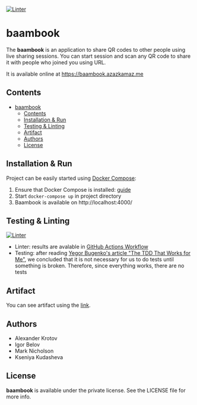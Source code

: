 [![Linter](https://github.com/AzazKamaz/baambook/actions/workflows/linter.yml/badge.svg?branch=master)](https://github.com/AzazKamaz/baambook/actions/workflows/linter.yml)

# baambook

The **baambook** is an application to share QR codes to other people using live sharing sessions. You can start session and scan any QR code to share it with people who joined you using URL.

It is available online at https://baambook.azazkamaz.me

## Contents

- [baambook](#baambook)
  - [Contents](#contents)
  - [Installation & Run](#installation--run)
  - [Testing & Linting](#testing--linting)
  - [Artifact](#artifact)
  - [Authors](#authors)
  - [License](#license)

## Installation & Run

Project can be easily started using [Docker Compose](https://docs.docker.com/compose/):
1. Ensure that Docker Compose is installed: [guide](https://docs.docker.com/compose/install/)
2. Start `docker-compose up` in project directory
3. Baambook is available on http://localhost:4000/

## Testing & Linting

[![Linter](https://github.com/AzazKamaz/baambook/actions/workflows/linter.yml/badge.svg)](https://github.com/AzazKamaz/baambook/actions/workflows/linter.yml)

- Linter: results are avalable in [GitHub Actions Workflow](https://github.com/AzazKamaz/baambook/actions/workflows/linter.yml)
- Testing: after reading [Yegor Bugenko's article "The TDD That Works for Me"](https://www.yegor256.com/2017/03/24/tdd-that-works.html), we concluded that it is not necessary for us to do tests until something is broken. Therefore, since everything works, there are no tests

## Artifact

You can see artifact using the [link](https://github.com/AzazKamaz/baambook/wiki/Artifact).

## Authors

- Alexander Krotov
- Igor Belov
- Mark Nicholson
- Kseniya Kudasheva

## License

**baambook** is available under the private license. See the LICENSE file for more info.
